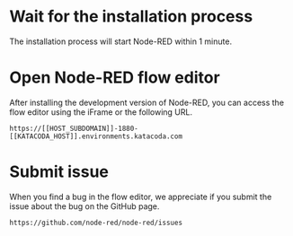 # Wait for the installation process
The installation process will start Node-RED within 1 minute.

# Open Node-RED flow editor
After installing the development version of Node-RED, you can access the flow editor using the iFrame or the following URL.

`https://[[HOST_SUBDOMAIN]]-1880-[[KATACODA_HOST]].environments.katacoda.com`

# Submit issue
When you find a bug in the flow editor, we appreciate if you submit the issue about the bug on the GitHub page.

`https://github.com/node-red/node-red/issues`
